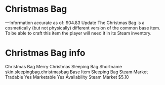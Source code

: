 # Christmas Bag

—Information accurate as of: 904.83 Update
The Christmas Bag is a cosmetically (but not physically) different version of the common base item. To be able to craft this item the player will need it in its Steam inventory.
# Christmas Bag info

Christmas Bag
Merry Christmas Sleeping Bag
Shortname
skin.sleepingbag.christmasbag
Base Item
Sleeping Bag
Steam Market
Tradable
Yes
Marketable
Yes
Availability
Steam Market
$5.10
